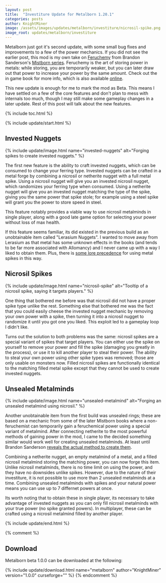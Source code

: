 ```yaml
---
layout: post
title:  "Investiture Update for Metalborn 1.20.1"
categories: posts
author: KnightMiner
image: /assets/images/updates/metalborn/investiture/nicrosil-spike.png
image_root: updates/metalborn/investiture
---
```


Metalborn just got it's second update, with some small bug fixes and improvements to a few of the power mechanics. If you did not see the earlier post, this mod is my own take on [Feruchemy](https://coppermind.net/wiki/Feruchemy) from Brandon Sanderson's [Mistborn series](https://coppermind.net/wiki/Mistborn_(series)). Feruchemy is the art of storing power in metals: while storing, you are temporarily weaker, but you can later draw out that power to increase your power by the same amount. Check out the in game book for more info, which is also available [online](/docs/books/1.20/metalborn).

This new update is enough for me to mark the mod as Beta. This means I have settled on a few of the core features and don't plan to mess with internals too much, though I may still make some gameplay changes in a later update. Rest of this post will talk about the new features.

{% include toc.html %}

{% include update/start.html %}

## Invested Nuggets

{% include update/image.html name="invested-nuggets" alt="Forging spikes to create invested nuggets." %}

The first new feature is the ability to craft invested nuggets, which can be consumed to change your ferring type. Invested nuggets can be crafted in a metal forge by combining a nicrosil or netherite nugget with a full metal spike. Using a nicrosil nugget will give you an invested nicrosil nugget, which randomizes your ferring type when consumed. Using a netherite nugget will give you an invested nugget matching the type of the spike, giving you the same power that spike stole; for example using a steel spike will grant you the power to store speed in steel.

This feature notably provides a viable way to use nicrosil metalminds in single player, along with a good late game option for selecting your power without loss of max health.

If this feature seems familiar, its did existed in the previous build as an unobtainable item called "Lerasium Nuggets". I wanted to move away from Lerasium as that metal has some unknown effects in the books (and tends to be far more associated with Allomancy) and I never came up with a way I liked to obtain them. Plus, there is [some lore precedence](https://wob.coppermind.net/events/210/#e4616) for using metal spikes in this way.

## Nicrosil Spikes

{% include update/image.html name="nicrosil-spike" alt="Tooltip of a nicrosil spike, saying it targets players." %}

One thing that bothered me before was that nicrosil did not have a proper spike type unlike the rest. Something else that bothered me was the fact that you could easily cheese the invested nugget mechanic by removing your own power with a spike, then turning it into a nicrosil nugget to randomize it until you got one you liked. This exploit led to a gameplay loop I didn't like.

Turns out the solution to both problems was the same: nicrosil spikes are a special variant of spikes that target players. You can either use the spike on yourself to remove your power and fill the spike (damaging you greatly in the process), or use it to kill another player to steal their power. The ability to steal your own power using other spike types was removed; those are only usable on monsters now. Filled nicrosil spikes are functionally identical to the matching filled metal spike except that they cannot be used to create invested nuggets.

## Unsealed Metalminds

{% include update/image.html name="unsealed-metalmind" alt="Forging an unsealed metalmind using nicrosil." %}

Another unobtainable item from the first build was unsealed rings; these are based on a mechanic from some of the later Mistborn books where a non-feruchemist can temporarily gain a feruchemical power using a special variant of metalmind. After connecting netherite to the most powerful methods of gaining power in the mod, I came to the decided something similar would work well for creating unsealed metalminds. At least until Brandon Sanderson [reveals the actual method to create them](https://wob.coppermind.net/events/509/#e15981).

Combining a netherite nugget, an empty metalmind of a metal, and a filled nicrosil metalmind storing the matching power, you can now forge this item. Unlike nicrosil metalminds, there is no time limit on using the power, and they have no downsides unlike spikes. However, due to the nature of their investiture, it is not possible to use more than 2 unsealed metalminds at a time. Combining unsealed metalminds with spikes and your natural power means you can use up to 7 differnet powers at once.

Its worth noting that to obtain these in single player, its necessary to take advantage of invested nuggets as you can only fill nicrosil metalminds with your true power (no spike granted powers). In multiplayer, these can be crafted using a nicrosil metalmind filled by another player.

{% include update/end.html %}

{% comment %}
## Download

Metalborn beta 1.0.0 can be downloaded at the following:

{% include update/download.html name="metalborn" author="KnightMiner" version="1.0.0" curseforge="" %}
{% endcomment %}
